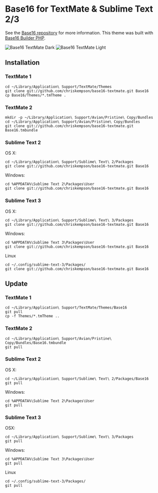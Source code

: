 # Base16 for TextMate & Sublime Text 2/3

See the [Base16 repository](https://github.com/chriskempson/base16) for more information.
This theme was built with [Base16 Builder PHP](https://github.com/chriskempson/base16-builder-php).

![Base16 TextMate Dark](Images/base16-textmate-dark.png)
![Base16 TextMate Light](Images/base16-textmate-light.png)

## Installation

### TextMate 1
    cd ~/Library/Application\ Support/TextMate/Themes
    git clone git://github.com/chriskempson/base16-textmate.git Base16
    cp Base16/Themes/*.tmTheme .

### TextMate 2
    mkdir -p ~/Library/Application\ Support/Avian/Pristine\ Copy/Bundles
    cd ~/Library/Application\ Support/Avian/Pristine\ Copy/Bundles
    git clone git://github.com/chriskempson/base16-textmate.git Base16.tmbundle

### Sublime Text 2
OS X:

    cd ~/Library/Application\ Support/Sublime\ Text\ 2/Packages
    git clone git://github.com/chriskempson/base16-textmate.git Base16

Windows:

    cd %APPDATA%\Sublime Text 2\Packages\User
    git clone git://github.com/chriskempson/base16-textmate.git Base16

### Sublime Text 3
OS X:

    cd ~/Library/Application\ Support/Sublime\ Text\ 3/Packages
    git clone git://github.com/chriskempson/base16-textmate.git Base16

Windows:

    cd %APPDATA%\Sublime Text 3\Packages\User
    git clone git://github.com/chriskempson/base16-textmate.git Base16

Linux

    cd ~/.config/sublime-text-3/Packages/
    git clone git://github.com/chriskempson/base16-textmate.git Base16

## Update

### TextMate 1
    cd ~/Library/Application\ Support/TextMate/Themes/Base16
    git pull
    cp -f Themes/*.tmTheme ..

### TextMate 2
    cd ~/Library/Application\ Support/Avian/Pristine\ Copy/Bundles/Base16.tmbundle
    git pull

### Sublime Text 2
OS X:

    cd ~/Library/Application\ Support/Sublime\ Text\ 2/Packages/Base16
    git pull

Windows:

    cd %APPDATA%\Sublime Text 2\Packages\User
    git pull

### Sublime Text 3
OSX:

    cd ~/Library/Application\ Support/Sublime\ Text\ 3/Packages
    git pull

Windows:

    cd %APPDATA%\Sublime Text 3\Packages\User
    git pull

Linux

    cd ~/.config/sublime-text-3/Packages/
    git pull
